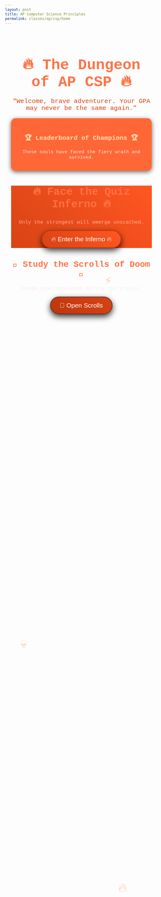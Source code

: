 ```yaml
---
layout: post
title: AP Computer Science Principles
permalink: classes/ap/csp/home
---
```


<div class="class-home" style="font-family: 'Courier New', monospace; background: linear-gradient(to bottom, #4E342E, #3E2723); background-image: url('https://example.com/rocky-texture.png'); background-size: cover; color: #FFCCBC; min-height: 100vh; padding: 20px; box-sizing: border-box; position: relative; overflow: hidden;">
  <!-- Floating Fire Emojis -->
  <div class="floating-emoji" style="position: absolute; top: 10%; left: 20%;">🔥</div>
  <div class="floating-emoji" style="position: absolute; top: 50%; left: 10%;">💀</div>
  <div class="floating-emoji" style="position: absolute; top: 70%; right: 20%;">🔥</div>
  <div class="floating-emoji" style="position: absolute; top: 20%; right: 30%;">⚡</div>

  <h1 style="color: #FF7043; text-align: center; font-size: 3.5em; animation: flicker 1.5s infinite;">🔥 The Dungeon of AP CSP 🔥</h1>
  <p style="color: #D84315; text-align: center; font-size: 1.5em; margin-top: -10px;">“Welcome, brave adventurer. Your GPA may never be the same again.”</p>

  <!-- Leaderboard Section -->
  <section id="leaderboard" style="background-color: rgba(255, 87, 34, 0.9); padding: 20px; border-radius: 15px; margin: 20px auto; max-width: 600px; box-shadow: 0px 4px 15px rgba(0, 0, 0, 0.6); animation: rumble 2s infinite;">
    <h2 style="color: #FFE0B2; text-align: center;">🏆 Leaderboard of Champions 🏆</h2>
    <p style="text-align: center; color: #FBE9E7; font-size: 1.1em;">These souls have faced the fiery wrath and survived.</p>
    <ul id="leaderboard-list" style="list-style: none; padding: 0; text-align: center;">
      <!-- Leaderboard items will be dynamically injected -->
    </ul>
  </section>

  <!-- Take Quiz Button -->
  <section id="quiz-section" style="text-align: center; margin-top: 30px; animation: firePulse 3s infinite;">
    <h2 style="color: #FF7043; font-size: 2.5em;">🔥 Face the Quiz Inferno 🔥</h2>
    <p style="color: #FFAB91; font-size: 1.2em;">Only the strongest will emerge unscathed.</p>
    <button id="take-quiz" onclick="navigateToQuiz()" 
            style="background: linear-gradient(45deg, #D84315, #FF5722); border: 2px solid #BF360C; color: white; padding: 15px 30px; font-size: 1.5em; border-radius: 50px; cursor: pointer; box-shadow: 0px 8px 20px rgba(0, 0, 0, 0.8); transition: transform 0.3s, box-shadow 0.3s;">
      🔥 Enter the Inferno 🔥
    </button>
  </section>

  <!-- Flashcards Button -->
  <section id="flashcards-section" style="text-align: center; margin-top: 20px; animation: shake 2.5s infinite;">
    <h2 style="color: #FF7043; font-size: 2em;">📜 Study the Scrolls of Doom 📜</h2>
    <p style="color: #FBE9E7; font-size: 1.2em;">Forge your knowledge before the trials!</p>
    <button id="open-flashcards" onclick="navigateToFlashcards()" 
            style="background: linear-gradient(45deg, #BF360C, #D84315); border: 2px solid #4E342E; color: white; padding: 15px 30px; font-size: 1.5em; border-radius: 50px; cursor: pointer; box-shadow: 0px 8px 20px rgba(0, 0, 0, 0.8); transition: transform 0.3s, box-shadow 0.3s;">
      📜 Open Scrolls
    </button>
  </section>
</div>

<script>
  async function fetchLeaderboard() {
    try {
      const response = await fetch('/api/leaderboard/apcsp');
      const leaderboard = await response.json();

      const leaderboardList = document.getElementById('leaderboard-list');
      leaderboardList.innerHTML = '';

      leaderboard.forEach((entry) => {
        const listItem = document.createElement('li');
        listItem.textContent = `${entry.username}: ${entry.score} points (${new Date(entry.date).toLocaleDateString()})`;
        listItem.style = "color: #FFCCBC; margin: 10px 0; font-size: 1.2em; font-weight: bold;";
        leaderboardList.appendChild(listItem);
      });
    } catch (error) {
      console.error('Error fetching leaderboard:', error);
    }
  }

  function navigateToQuiz() {
    window.location.href = './quizz';
  }

  function navigateToFlashcards() {
    window.location.href = './flash';
  }

  fetchLeaderboard();
</script>

<style>
  /* Fire Animation */
  @keyframes flicker {
    0% { opacity: 1; }
    50% { opacity: 0.7; }
    100% { opacity: 1; }
  }

  /* Rock Shake Animation */
  @keyframes shake {
    0% { transform: translateX(0); }
    25% { transform: translateX(-5px); }
    50% { transform: translateX(5px); }
    75% { transform: translateX(-5px); }
    100% { transform: translateX(0); }
  }

  /* Fiery Pulse Animation */
  @keyframes firePulse {
    0% { transform: scale(1); background: linear-gradient(45deg, #D84315, #FF5722); }
    50% { transform: scale(1.1); background: linear-gradient(45deg, #FF7043, #FF3D00); }
    100% { transform: scale(1); background: linear-gradient(45deg, #D84315, #FF5722); }
  }

  /* Rumble Animation */
  @keyframes rumble {
    0% { transform: translate(0, 0); }
    25% { transform: translate(-2px, 2px); }
    50% { transform: translate(2px, -2px); }
    75% { transform: translate(-2px, -2px); }
    100% { transform: translate(0, 0); }
  }

  /* Floating Emojis */
  .floating-emoji {
    font-size: 3em;
    animation: float 5s infinite ease-in-out;
  }

  @keyframes float {
    0%, 100% { transform: translateY(0); }
    50% { transform: translateY(-10px); }
  }

  /* Button Hover Effect */
  button:hover {
    transform: scale(1.2);
    box-shadow: 0px 10px 25px rgba(0, 0, 0, 1);
  }
</style>

<!-- Back to Index Button -->
<div style="text-align: center; margin-top: 30px;">
  <button onclick="goToIndex()" 
          style="background: #BF360C; color: white; border: none; padding: 10px 20px; font-size: 1em; border-radius: 10px; cursor: pointer; box-shadow: 0px 8px 20px rgba(0, 0, 0, 0.8); transition: transform 0.2s, box-shadow 0.2s;">
    🏃‍♂️ Escape to Index
  </button>
</div>

<script>
  function goToIndex() {
    window.location.href = '/cantella_frontend/';
  }
</script>
